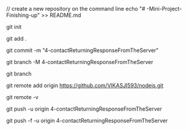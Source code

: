 

// create a new repository on the command line echo "# -Mini-Project-Finishing-up" >> README.md

git init

git add .

git commit -m "4-contactReturningResponseFromTheServer"

git branch -M 4-contactReturningResponseFromTheServer

git branch

git remote add origin https://github.com/VIKASJI593/nodejs.git

git remote -v

git push -u origin 4-contactReturningResponseFromTheServer

git push -f -u origin 4-contactReturningResponseFromTheServer
